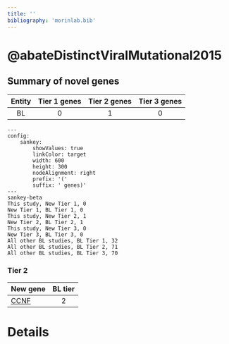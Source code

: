 ```yaml
---
title: ''
bibliography: 'morinlab.bib'
---
```


# @abateDistinctViralMutational2015
## Summary of novel genes

|Entity| Tier 1 genes| Tier 2 genes|Tier 3 genes|
|:-:|:-:|:-:|:-:|
|BL|0|1|0|
```mermaid
---
config:
    sankey:
        showValues: true
        linkColor: target
        width: 600
        height: 300
        nodeAlignment: right
        prefix: '('
        suffix: ' genes)'
---
sankey-beta
This study, New Tier 1, 0
New Tier 1, BL Tier 1, 0
This study, New Tier 2, 1
New Tier 2, BL Tier 2, 1
This study, New Tier 3, 0
New Tier 3, BL Tier 3, 0
All other BL studies, BL Tier 1, 32
All other BL studies, BL Tier 2, 71
All other BL studies, BL Tier 3, 70
```

### Tier 2
|New gene|BL tier|
|:-|:-:|
|[CCNF](../CCNF)|2 |


# Details


